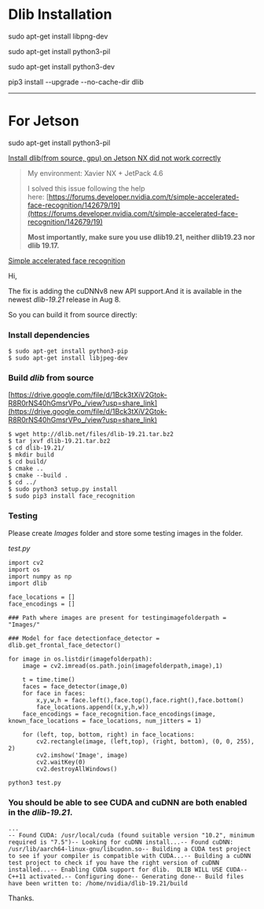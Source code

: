 # Dlib Installation

sudo apt-get install libpng-dev

sudo apt-get install python3-pil

sudo apt-get install python3-dev

pip3 install --upgrade --no-cache-dir dlib

---

# For Jetson

sudo apt-get install  python3-pil

[Install dlib(from source, gpu) on Jetson NX did not work correctly](https://stackoverflow.com/questions/69837794/install-dlibfrom-source-gpu-on-jetson-nx-did-not-work-correctly)

> My environment: Xavier NX + JetPack 4.6
> 
> 
> I solved this issue following the help here: [https://forums.developer.nvidia.com/t/simple-accelerated-face-recognition/142679/19](https://forums.developer.nvidia.com/t/simple-accelerated-face-recognition/142679/19)
> 
> **Most importantly, make sure you use dlib19.21, neither dlib19.23 nor dlib 19.17.**
> 

[Simple accelerated face recognition](https://forums.developer.nvidia.com/t/simple-accelerated-face-recognition/142679/19)

Hi,

The fix is adding the cuDNNv8 new API support.And it is available in the newest *dlib-19.21* release in Aug 8.

So you can build it from source directly:

### Install dependencies

```
$ sudo apt-get install python3-pip
$ sudo apt-get install libjpeg-dev

```

### Build *dlib* from source

[https://drive.google.com/file/d/1Bck3tXiV2Gtok-R8R0rNS40hGmsrVPo_/view?usp=share_link](https://drive.google.com/file/d/1Bck3tXiV2Gtok-R8R0rNS40hGmsrVPo_/view?usp=share_link)

```
$ wget http://dlib.net/files/dlib-19.21.tar.bz2
$ tar jxvf dlib-19.21.tar.bz2
$ cd dlib-19.21/
$ mkdir build
$ cd build/
$ cmake ..
$ cmake --build .
$ cd ../
$ sudo python3 setup.py install
$ sudo pip3 install face_recognition

```

### Testing

Please create *Images* folder and store some testing images in the folder.

*test.py*

```
import cv2
import os
import numpy as np
import dlib

face_locations = []
face_encodings = []

### Path where images are present for testingimagefolderpath = "Images/"

### Model for face detectionface_detector = dlib.get_frontal_face_detector()

for image in os.listdir(imagefolderpath):
    image = cv2.imread(os.path.join(imagefolderpath,image),1)

    t = time.time()
    faces = face_detector(image,0)
    for face in faces:
        x,y,w,h = face.left(),face.top(),face.right(),face.bottom()
        face_locations.append((x,y,h,w))
    face_encodings = face_recognition.face_encodings(image, known_face_locations = face_locations, num_jitters = 1)

    for (left, top, bottom, right) in face_locations:
        cv2.rectangle(image, (left,top), (right, bottom), (0, 0, 255), 2)
        cv2.imshow('Image', image)
        cv2.waitKey(0)
        cv2.destroyAllWindows()

```

```
python3 test.py

```

### You should be able to see CUDA and cuDNN are both enabled in the *dlib-19.21*.

```
...
-- Found CUDA: /usr/local/cuda (found suitable version "10.2", minimum required is "7.5")-- Looking for cuDNN install...-- Found cuDNN: /usr/lib/aarch64-linux-gnu/libcudnn.so-- Building a CUDA test project to see if your compiler is compatible with CUDA...-- Building a cuDNN test project to check if you have the right version of cuDNN installed...-- Enabling CUDA support for dlib.  DLIB WILL USE CUDA-- C++11 activated.-- Configuring done-- Generating done-- Build files have been written to: /home/nvidia/dlib-19.21/build
```

Thanks.